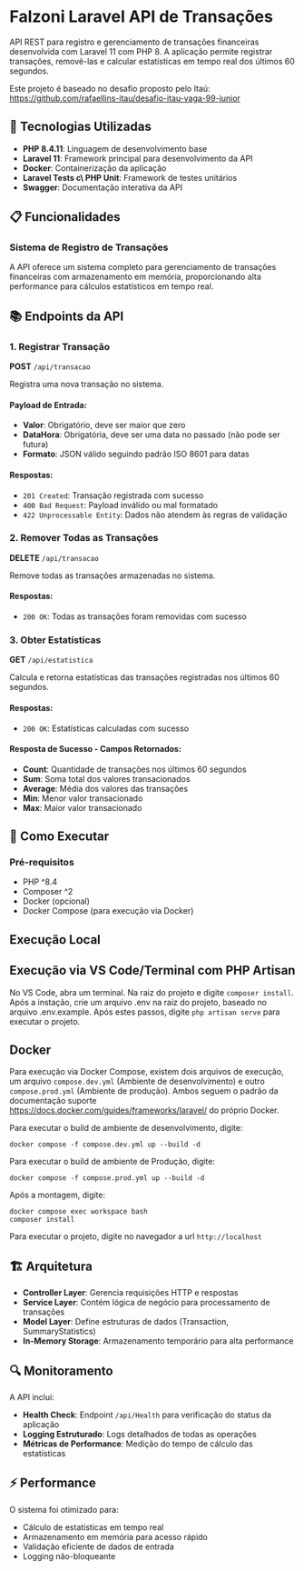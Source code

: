 # Falzoni Laravel API de Transações

API REST para registro e gerenciamento de transações financeiras desenvolvida com Laravel 11 com PHP 8. A aplicação permite registrar transações, removê-las e calcular estatísticas em tempo real dos últimos 60 segundos.

Este projeto é baseado no desafio proposto pelo Itaú: https://github.com/rafaellins-itau/desafio-itau-vaga-99-junior

## 🚀 Tecnologias Utilizadas

- **PHP 8.4.11**: Linguagem de desenvolvimento base
- **Laravel 11**: Framework principal para desenvolvimento da API
- **Docker**: Containerização da aplicação
- **Laravel Tests c\ PHP Unit**: Framework de testes unitários
- **Swagger**: Documentação interativa da API

## 📋 Funcionalidades

### Sistema de Registro de Transações

A API oferece um sistema completo para gerenciamento de transações financeiras com armazenamento em memória, proporcionando alta performance para cálculos estatísticos em tempo real.

## 📚 Endpoints da API

### 1. Registrar Transação
**POST** `/api/transacao`

Registra uma nova transação no sistema.

#### Payload de Entrada:
- **Valor**: Obrigatório, deve ser maior que zero
- **DataHora**: Obrigatória, deve ser uma data no passado (não pode ser futura)
- **Formato**: JSON válido seguindo padrão ISO 8601 para datas

#### Respostas:
- `201 Created`: Transação registrada com sucesso
- `400 Bad Request`: Payload inválido ou mal formatado
- `422 Unprocessable Entity`: Dados não atendem às regras de validação

### 2. Remover Todas as Transações
**DELETE** `/api/transacao`

Remove todas as transações armazenadas no sistema.

#### Respostas:
- `200 OK`: Todas as transações foram removidas com sucesso

### 3. Obter Estatísticas
**GET** `/api/estatistica`

Calcula e retorna estatísticas das transações registradas nos últimos 60 segundos.

#### Respostas:
- `200 OK`: Estatísticas calculadas com sucesso

#### Resposta de Sucesso - Campos Retornados:
- **Count**: Quantidade de transações nos últimos 60 segundos
- **Sum**: Soma total dos valores transacionados
- **Average**: Média dos valores das transações
- **Min**: Menor valor transacionado
- **Max**: Maior valor transacionado

## 🔧 Como Executar

### Pré-requisitos
- PHP ^8.4
- Composer ^2
- Docker (opcional)
- Docker Compose (para execução via Docker)

## Execução Local

## Execução via VS Code/Terminal com PHP Artisan

No VS Code, abra um terminal. Na raiz do projeto e digite `composer install`. Após a instação, crie um arquivo .env na raiz do projeto, baseado no arquivo .env.example. Após estes passos, digite `php artisan serve` para executar o projeto.

## Docker
Para execução via Docker Compose, existem dois arquivos de execução, um arquivo `compose.dev.yml` (Ambiente de desenvolvimento) e outro `compose.prod.yml` (Ambiente de produção). Ambos seguem o padrão da documentação suporte https://docs.docker.com/guides/frameworks/laravel/ do próprio Docker.

Para executar o build de ambiente de desenvolvimento, digite:

 `docker compose -f compose.dev.yml up --build -d`

Para executar o build de ambiente de Produção, digite:

 `docker compose -f compose.prod.yml up --build -d`

Após a montagem, digite:
```
docker compose exec workspace bash
composer install
```

Para executar o projeto, digite no navegador a url `http://localhost`

## 🏗️ Arquitetura

- **Controller Layer**: Gerencia requisições HTTP e respostas
- **Service Layer**: Contém lógica de negócio para processamento de transações
- **Model Layer**: Define estruturas de dados (Transaction, SummaryStatistics)
- **In-Memory Storage**: Armazenamento temporário para alta performance

## 🔍 Monitoramento

A API inclui:
- **Health Check**: Endpoint `/api/Health` para verificação do status da aplicação
- **Logging Estruturado**: Logs detalhados de todas as operações
- **Métricas de Performance**: Medição do tempo de cálculo das estatísticas

## ⚡ Performance

O sistema foi otimizado para:
- Cálculo de estatísticas em tempo real
- Armazenamento em memória para acesso rápido
- Validação eficiente de dados de entrada
- Logging não-bloqueante
